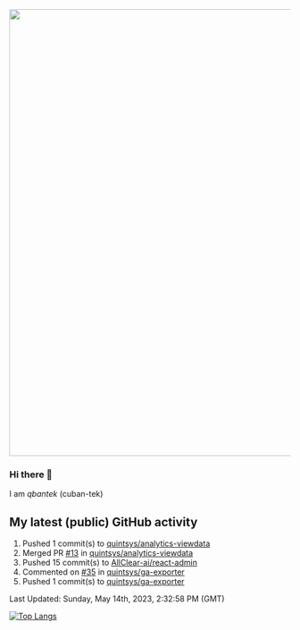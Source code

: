 <img src="https://user-images.githubusercontent.com/1090192/231227350-b13c0797-9e41-42a4-ab5c-d0e234d2a3d2.png" width="800px" />

### Hi there 👋

I am *qbantek* (cuban-tek)

<!--
**qbantek/qbantek** is a ✨ _special_ ✨ repository because its `README.md` (this file) appears on your GitHub profile.

Here are some ideas to get you started:

- 🔭 I’m currently working on ...
- 🌱 I’m currently learning ...
- 👯 I’m looking to collaborate on ...
- 🤔 I’m looking for help with ...
- 💬 Ask me about ...
- 📫 How to reach me: ...
- 😄 Pronouns: ...
- ⚡ Fun fact: ...
-->

## My latest (public) GitHub activity
<!--RECENT_ACTIVITY:start-->
1. Pushed 1 commit(s) to [quintsys/analytics-viewdata](https://github.com/quintsys/analytics-viewdata)<br>
2. Merged PR [#13](https://github.com/quintsys/analytics-viewdata/pull/13) in [quintsys/analytics-viewdata](https://github.com/quintsys/analytics-viewdata)<br>
3. Pushed 15 commit(s) to [AllClear-ai/react-admin](https://github.com/AllClear-ai/react-admin)<br>
4. Commented on [#35](https://github.com/quintsys/ga-exporter/pull/35#issuecomment-1535495972) in [quintsys/ga-exporter](https://github.com/quintsys/ga-exporter)<br>
5. Pushed 1 commit(s) to [quintsys/ga-exporter](https://github.com/quintsys/ga-exporter)<br>
<!--RECENT_ACTIVITY:end-->

<!--RECENT_ACTIVITY:last_update-->
Last Updated: Sunday, May 14th, 2023, 2:32:58 PM (GMT)
<!--RECENT_ACTIVITY:last_update_end-->


[![Top Langs](https://github-readme-stats.vercel.app/api/top-langs/?username=qbantek&langs_count=10&hide_progress=true)](https://github.com/anuraghazra/github-readme-stats)

